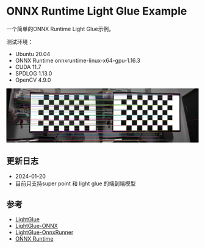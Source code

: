 # ONNX Runtime Light Glue Example

一个简单的ONNX Runtime Light Glue示例。

测试环境：
- Ubuntu 20.04
- ONNX Runtime onnxruntime-linux-x64-gpu-1.16.3
- CUDA 11.7
- SPDLOG 1.13.0
- OpenCV 4.9.0

![结果](doc/Matches_screenshot_20.01.2024.png)

## 更新日志

- 2024-01-20
- 目前只支持super point 和 light glue 的端到端模型

## 参考

- [LightGlue](https://github.com/cvg/LightGlue)
- [LightGlue-ONNX](https://github.com/fabio-sim/LightGlue-ONNX)
- [LightGlue-OnnxRunner](https://github.com/OroChippw/LightGlue-OnnxRunner)
- [ONNX Runtime](https://github.com/microsoft/onnxruntime)
